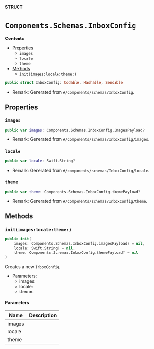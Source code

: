 **STRUCT**

# `Components.Schemas.InboxConfig`

**Contents**

- [Properties](#properties)
  - `images`
  - `locale`
  - `theme`
- [Methods](#methods)
  - `init(images:locale:theme:)`

```swift
public struct InboxConfig: Codable, Hashable, Sendable
```

- Remark: Generated from `#/components/schemas/InboxConfig`.

## Properties
### `images`

```swift
public var images: Components.Schemas.InboxConfig.imagesPayload?
```

- Remark: Generated from `#/components/schemas/InboxConfig/images`.

### `locale`

```swift
public var locale: Swift.String?
```

- Remark: Generated from `#/components/schemas/InboxConfig/locale`.

### `theme`

```swift
public var theme: Components.Schemas.InboxConfig.themePayload?
```

- Remark: Generated from `#/components/schemas/InboxConfig/theme`.

## Methods
### `init(images:locale:theme:)`

```swift
public init(
    images: Components.Schemas.InboxConfig.imagesPayload? = nil,
    locale: Swift.String? = nil,
    theme: Components.Schemas.InboxConfig.themePayload? = nil
)
```

Creates a new `InboxConfig`.

- Parameters:
  - images:
  - locale:
  - theme:

#### Parameters

| Name | Description |
| ---- | ----------- |
| images |  |
| locale |  |
| theme |  |